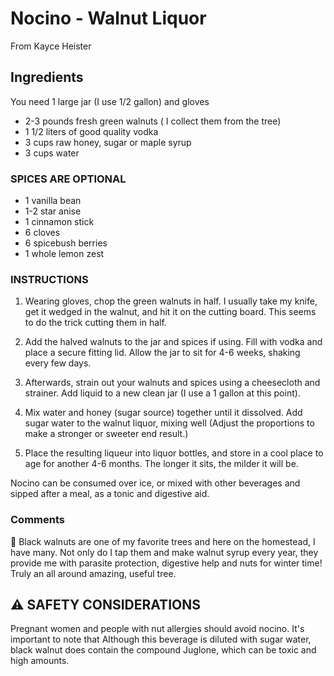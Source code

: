 # Nocino - Walnut Liquor

From Kayce Heister

## Ingredients
You need 1 large jar (I use 1/2 gallon) and gloves 

* 2-3 pounds fresh green walnuts ( I collect them from the tree)
* 1 1/2 liters of good quality vodka
* 3 cups raw honey, sugar or maple syrup
* 3 cups water 

### SPICES ARE OPTIONAL 
* 1 vanilla bean
* 1-2 star anise 
* 1 cinnamon stick
* 6 cloves
* 6 spicebush berries 
* 1 whole lemon zest 

### INSTRUCTIONS 

1. Wearing gloves, chop the green walnuts in half. I usually take my knife, get it wedged in the walnut, and hit it on the cutting board. This seems to do the trick cutting them in half.

2. Add the halved walnuts to the jar and spices if using. Fill with vodka and place a secure fitting lid. Allow the jar to sit for 4-6 weeks, shaking every few days.

3. Afterwards, strain out your walnuts and spices using a cheesecloth and strainer. Add liquid to a new clean jar (I use a 1 gallon at this point).

4. Mix water and honey (sugar source) together until it dissolved. Add sugar water to the walnut liquor, mixing well (Adjust the proportions to make a stronger or sweeter end result.)

5. Place the resulting liqueur into liquor bottles, and store in a cool place to age for another 4-6 months. The longer it sits, the milder it will be. 

Nocino can be consumed over ice, or mixed with other beverages and sipped after a meal, as a tonic and digestive aid.

### Comments

🍃 Black walnuts are one of my favorite trees and here on the homestead, I have many. Not only do I tap them and make walnut syrup every year, they provide me with parasite protection, digestive help and nuts for winter time! Truly an all around amazing, useful tree.

## ⚠️ SAFETY CONSIDERATIONS 

Pregnant women and people with nut allergies should avoid nocino. It's important to note that Although this beverage is diluted with sugar water, black walnut does contain the compound Juglone, which can be toxic and high amounts. 

